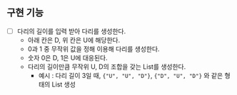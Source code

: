 ## 구현 기능

- [ ] 다리의 길이를 입력 받아 다리를 생성한다.
    - 아래 칸은 D, 위 칸은 U에 해당한다.
    - 0과 1 중 무작위 값을 정해 이용해 다리를 생성한다.
    - 숫자 0은 D, 1은 U에 대응된다.
    - 다리의 길이만큼 무작위 U, D의 조합을 갖는 List를 생성한다.
        - 예시 : 다리 길이 3일 때, `{"U", "U", "D"}`, `{"D", "U", "D"}` 와 같은 형태의 List 생성
